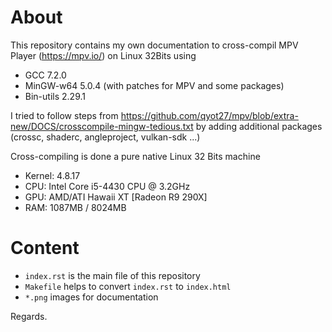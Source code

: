 About
=====

This repository contains my own documentation to cross-compil MPV Player
(<https://mpv.io/>) on Linux 32Bits using

-   GCC 7.2.0
-   MinGW-w64 5.0.4 (with patches for MPV and some packages)
-   Bin-utils 2.29.1

I tried to follow steps from https://github.com/qyot27/mpv/blob/extra-new/DOCS/crosscompile-mingw-tedious.txt by adding additional packages (crossc, shaderc, angleproject, vulkan-sdk ...)

Cross-compiling is done a pure native Linux 32 Bits machine

-   Kernel: 4.8.17
-   CPU: Intel Core i5-4430 CPU @ 3.2GHz
-   GPU: AMD/ATI Hawaii XT [Radeon R9 290X]
-   RAM: 1087MB / 8024MB

Content
=======

- `index.rst` is the main file of this repository
- `Makefile` helps to convert `index.rst` to `index.html`
- `*.png` images for documentation

Regards.

